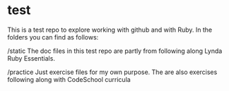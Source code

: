 test
====

This is a test repo to explore working with github and with Ruby.
In the folders you can find as follows:

/static 
The doc files in this test repo are partly from following along Lynda Ruby Essentials.

/practice
Just exercise files for my own purpose.
The are also exercises following along with CodeSchool curricula

